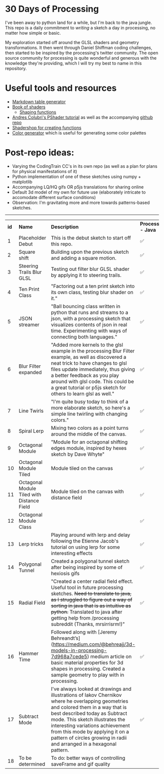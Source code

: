 # 30 Days of Processing

I've been away to python land for a while, but I'm back to the java jungle. This repo is a daily commitment to *writing* a sketch a day in processing, no matter how simple or basic. 

My exploration started off around the GLSL shaders and geometry transformations. It then went through Daniel Shiffman coding challenges, then started to be inspired by the processing's twitter community. The open source community for processing is quite wonderful and generous with the knowledge they're providing, which I will try my best to name in this repository. 

# Useful tools and resources
- [Markdown table generator](https://www.tablesgenerator.com/markdown_tables#)
- [Book of shaders](http://thebookofshaders.com/)
  - [Shaping functions](http://www.thebookofshaders.com/05/)
- [Andres Colubri's PShader tutorial](https://processing.org/tutorials/pshader/) as well as the accompanying [github repo](https://github.com/codeanticode/pshader-tutorials)
- [Shadershop for creating functions](http://tobyschachman.com/Shadershop/)
- [Color generator](https://coolors.co/) which is useful for generating some color palettes

# Post-repo ideas:
- Varying the CodingTrain CC's in its own repo (as well as a plan for plans for physical manifestations of it)
- Python implementation of one of these sketches using numpy + matplotlib
- Accompanying LQ/HQ gifs OR p5js translations for sharing online
- Default 3d model of my own for future use (elaborately intricate to accomodate different surface conditions)
- Observation: I'm gravitating more and more towards patterns-based sketches.
___

|        |                                            |                                                                                                                                                                                                                                                                                                                                                         |                       |          |                    | 
|--------|--------------------------------------------|---------------------------------------------------------------------------------------------------------------------------------------------------------------------------------------------------------------------------------------------------------------------------------------------------------------------------------------------------------|-----------------------|----------|--------------------| 
| **id** | **Name**                                   | **Description**                                                                                                                                                                                                                                                                                                                                         | **Processing - Java** | **p5js** | **Python**         | 
| 1      | Placeholder Debut                          | This is the debut sketch to start off this repo.                                                                                                                                                                                                                                                                                                        | :white_check_mark:    |          |                    | 
| 2      | Square shift                               | Building upon the previous sketch and adding a square motion.                                                                                                                                                                                                                                                                                           | :white_check_mark:    |          |                    | 
| 3      | Steering Trails Blur GLSL                  | Testing out filter blur GLSL shader by applying it to steering trails.                                                                                                                                                                                                                                                                                  | :white_check_mark:    |          |                    | 
| 4      | Ten Print Class                            | "Factoring out a ten print sketch into its own class, testing blur shader on it."                                                                                                                                                                                                                                                                       | :white_check_mark:    |          |                    | 
| 5      | JSON streamer                              | "Ball bouncing class written in python that runs and streams to a json, with a processing sketch that visualizes contents of json in real time. Experimenting with ways of connecting both languages."                                                                                                                                                  | :white_check_mark:    |          | :white_check_mark: | 
| 6      | Blur Filter expanded                       | "Added more kernels to the glsl example in the processing Blur Filter example, as well as discovered a neat trick to have changes to glsl files update immediately, thus giving a better feedback as you play around with glsl code. This could be a great tutorial or p5js sketch for others to learn glsl as well."                                   | :white_check_mark:    |          |                    | 
| 7      | Line Twirls                                | "I'm quite busy today to think of a more elaborate sketch, so here's a simple line twirling with changing colors."                                                                                                                                                                                                                                      | :white_check_mark:    |          |                    | 
| 8      | Spiral Lerp                                | Mixing two colors as a point turns around the middle of the canvas.                                                                                                                                                                                                                                                                                     | :white_check_mark:    |          |                    | 
| 9      | Octagonal Module                           | "Module for an octagonal shifting edges module, inspired by hexes sketch by Dave Whyte"                                                                                                                                                                                                                                                                 | :white_check_mark:    |          |                    | 
| 10     | Octagonal Module Tiled                     | Module tiled on the canvas                                                                                                                                                                                                                                                                                                                              | :white_check_mark:    |          |                    | 
| 11     | Octagonal Module Tiled with Distance Field | Module tiled on the canvas with distance field                                                                                                                                                                                                                                                                                                          | :white_check_mark:    |          |                    | 
| 12     | Octagonal Module Class                     |                                                                                                                                                                                                                                                                                                                                                         | :white_check_mark:    |          |                    | 
| 13     | Lerp tricks                                | Playing around with lerp and delay following the Etienne Jacob's tutorial on using lerp for some interesting effects                                                                                                                                                                                                                                    | :white_check_mark:    |          |                    | 
| 14     | Polygonal Tunnel                           | Created a polygonal tunnel sketch after being inspired by some of hexiosis gifs                                                                                                                                                                                                                                                                         | :white_check_mark:    |          |                    | 
| 15     | Radial Field                               | "Created a center radial field effect. Useful tool in future processing sketches. ~~Need to translate to java, as I struggled to figure out a way of sorting in java that is as intuitive as python.~~ Translated to java after getting help from /processing subreddit (Thanks, mrsirrisrm!)"                                                          | :white_check_mark:    |          | :white_check_mark: | 
| 16     | Hammer Time                                | Followed along with [Jeremy Behreandt’s] (https://medium.com/@behreajj/3d-models-in-processing-7d968a7cede5) medium article on basic material properties for 3d shapes in processing. Created a sample geometry to play with in processing.                                                                                                             | :white_check_mark:    |          |                    | 
| 17     | Subtract Mode                              | I've always looked at drawings and illustrations of Iakov Chernikov where he overlapping geometries and colored them in a way that is best described today as Subtract mode. This sketch illustrates the interesting variations achievement from this mode by applying it on a pattern of circles growing in radii and arranged in a hexagonal pattern. | :white_check_mark:    |          |                    | 
| 18     | To be determined                           | To do: better ways of controlling saveFrame and gif quality                                                                                                                                                                                                                                                                                             |                       |          |                    | 

